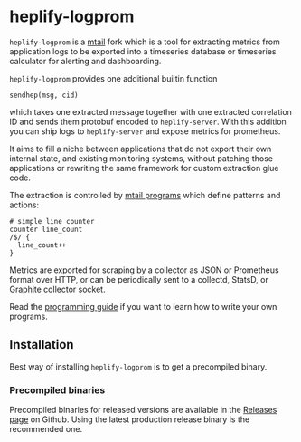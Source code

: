 # heplify-logprom

`heplify-logprom` is a [mtail](https://github.com/google/mtail) fork which is a tool for extracting metrics
from application logs to be exported into a timeseries database
or timeseries calculator for alerting and dashboarding.

`heplify-logprom` provides one additional builtin function 
```
sendhep(msg, cid)
```
which takes one extracted message together with one extracted correlation ID
and sends them protobuf encoded to `heplify-server`. With this addition you 
can ship logs to `heplify-server` and expose metrics for prometheus.

It aims to fill a niche between applications that do not export their own
internal state, and existing monitoring systems, without patching those
applications or rewriting the same framework for custom extraction glue code.

The extraction is controlled by [mtail programs](docs/Programming-Guide.md)
which define patterns and actions:

    # simple line counter
    counter line_count
    /$/ {
      line_count++
    }

Metrics are exported for scraping by a collector as JSON or Prometheus format
over HTTP, or can be periodically sent to a collectd, StatsD, or Graphite
collector socket.

Read the [programming guide](docs/Programming-Guide.md) if you want to learn how
to write your own programs.


## Installation

Best way of installing `heplify-logprom` is to get a precompiled binary.

### Precompiled binaries

Precompiled binaries for released versions are available in the
[Releases page](https://github.com/negbie/heplify-logprom/releases) on Github. Using the
latest production release binary is the recommended one.
